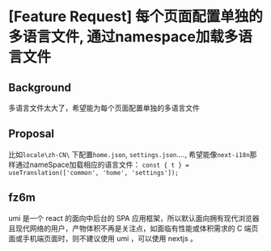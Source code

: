 # [Feature Request] 每个页面配置单独的多语言文件, 通过namespace加载多语言文件

## Background

多语言文件太大了，希望能为每个页面配置单独的多语言文件

## Proposal

比如`locale\zh-CN\` 下配置`home.json`, `settings.json`....,
希望能像`next-i18n`那样通过nameSpace加载相应的语言文件：
`const { t } = useTranslation(['common', 'home', 'settings']);`

## fz6m

umi 是一个 react 的面向中后台的 SPA 应用框架，所以默认面向拥有现代浏览器且现代网络的用户，产物体积不再是关注点，如面临有性能或体积需求的 C 端页面或手机端页面时，则不建议使用 umi ，可以使用 nextjs 。
